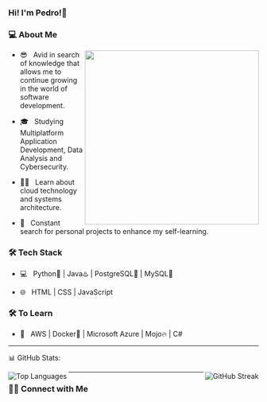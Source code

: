 ### Hi! I'm Pedro!👋

<h3> 💻 About Me </h3>

<img align='right' src="https://media.giphy.com/media/qgQUggAC3Pfv687qPC/giphy.gif" width="350">

- 😎 &nbsp; Avid in search of knowledge that allows me to continue growing in the world of software development.

- 🎓 &nbsp; Studying Multiplatform Application Development, Data Analysis and Cybersecurity.

- 🧑‍💻 &nbsp; Learn about cloud technology and systems architecture.

- 🚀 &nbsp; Constant search for personal projects to enhance my self-learning.

<h3>🛠 Tech Stack</h3>

- 💻 &nbsp; Python🐍 | Java♨️ | PostgreSQL🐘 | MySQL🐬

- 🌐 &nbsp; HTML | CSS | JavaScript

<!--

- 🛢 &nbsp; MongoDB

- 🔧 &nbsp; Git | Markdown | Selenium | Tidyverse

- 🖥 &nbsp; Illustrator| Photoshop | InDesign

-->

<h3>🛠 To Learn</h3>

- 🔧 &nbsp; AWS | Docker🐳 | Microsoft Azure | Mojo🔥 | C#

<hr>

📊 GitHub Stats:
<p align="center">
  <img src="https://github-readme-stats.vercel.app/api/top-langs/?username=rizquez&theme=dark&hide_border=false&include_all_commits=true&count_private=true&layout=compact" alt="Top Languages" align="left"/>
  <img src="https://github-readme-streak-stats.herokuapp.com/?user=rizquez&theme=dark&hide_border=false" alt="GitHub Streak" align="right"/>
</p>

<hr>

<h3> 🤝🏻 Connect with Me </h3>




